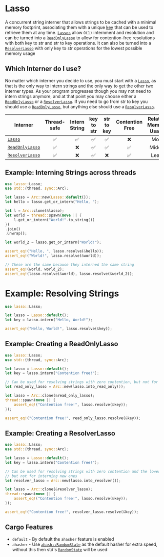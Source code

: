 # Lasso

A concurrent string interner that allows strings to be cached with a minimal memory footprint,
associating them with a unique [key] that can be used to retrieve them at any time. [`Lassos`] allow `O(1)`
internment and resolution and can be turned into a [`ReadOnlyLasso`] to allow for contention-free resolutions
with both key to str and str to key operations. It can also be turned into a [`ResolverLasso`] with only
key to str operations for the lowest possible memory usage

## Which Interner do I use?

No matter which interner you decide to use, you must start with a [`Lasso`], as that is the only way to intern strings and
the only way to get the other two interner types. As your program progresses though you may not need to intern strings anymore,
and at that point you may choose either a [`ReadOnlyLasso`] or a [`ResolverLasso`]. If you need to go from str to key you
should use a [`ReadOnlyLasso`], but anything else should use a [`ResolverLasso`].

| Interner          |    Thread-safe     |   Intern String    |     key to str     |     str to key     |  Contention Free   | Relative Memory Usage |
| ----------------- | :----------------: | :----------------: | :----------------: | :----------------: | :----------------: | :-------------------: |
| [`Lasso`]         | :white_check_mark: | :white_check_mark: | :white_check_mark: | :white_check_mark: |        :x:         |         Most          |
| [`ReadOnlyLasso`] | :white_check_mark: |        :x:         | :white_check_mark: | :white_check_mark: | :white_check_mark: |        Middle         |
| [`ResolverLasso`] | :white_check_mark: |        :x:         | :white_check_mark: |        :x:         | :white_check_mark: |         Least         |

## Example: Interning Strings across threads

```rust
use lasso::Lasso;
use std::{thread, sync::Arc};

let lasso = Arc::new(Lasso::default());
let hello = lasso.get_or_intern("Hello, ");

let l = Arc::clone(&lasso);
let world = thread::spawn(move || {
    l.get_or_intern("World!".to_string())
})
.join()
.unwrap();

let world_2 = lasso.get_or_intern("World!");

assert_eq!("Hello, ", lasso.resolve(&hello));
assert_eq!("World!", lasso.resolve(&world));

// These are the same because they interned the same string
assert_eq!(world, world_2);
assert_eq!(lasso.resolve(&world), lasso.resolve(&world_2));
```

# Example: Resolving Strings

```rust
use lasso::Lasso;

let lasso = Lasso::default();
let key = lasso.intern("Hello, World!");

assert_eq!("Hello, World!", lasso.resolve(&key));
```

## Example: Creating a ReadOnlyLasso

```rust
use lasso::Lasso;
use std::{thread, sync::Arc};

let lasso = Lasso::default();
let key = lasso.intern("Contention free!");

// Can be used for resolving strings with zero contention, but not for interning new ones
let read_only_lasso = Arc::new(lasso.into_read_only());

let lasso = Arc::clone(&read_only_lasso);
thread::spawn(move || {
    assert_eq!("Contention free!", lasso.resolve(&key));
});

assert_eq!("Contention free!", read_only_lasso.resolve(&key));
```

## Example: Creating a ResolverLasso

```rust
use lasso::Lasso;
use std::{thread, sync::Arc};

let lasso = Lasso::default();
let key = lasso.intern("Contention free!");

// Can be used for resolving strings with zero contention and the lowest possible memory consumption,
// but not for interning new ones
let resolver_lasso = Arc::new(lasso.into_resolver());

let lasso = Arc::clone(&resolver_lasso);
thread::spawn(move || {
    assert_eq!("Contention free!", lasso.resolve(&key));
});

assert_eq!("Contention free!", resolver_lasso.resolve(&key));
```

## Cargo Features

* `default` - By default the `ahasher` feature is enabled
* `ahasher` - Use [`ahash::RandomState`] as the default hasher for extra speed, without this then std's [`RandomState`] will be used

[key]: crate::Key
[`Lasso`]: crate::Lasso
[`Lassos`]: crate::Lasso
[`ReadOnlyLasso`]: crate::ReadOnlyLasso
[`ResolverLasso`]: crate::ResolverLasso
[`ahash::RandomState`]: https://docs.rs/ahash/0.3.2/ahash/
[`RandomState`]: https://doc.rust-lang.org/std/collections/hash_map/struct.RandomState.html

